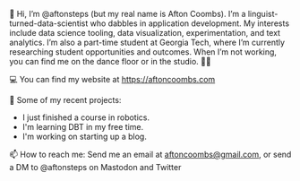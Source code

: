 
👋 Hi, I’m @aftonsteps (but my real name is Afton Coombs). I’m a linguist-turned-data-scientist who dabbles in application development. My interests include data science tooling, data visualization, experimentation, and text analytics. I’m also a part-time student at Georgia Tech, where I’m currently researching student opportunities and outcomes. When I’m not working, you can find me on the dance floor or in the studio. 👞🎵

💻 You can find my website at https://aftoncoombs.com

🌱 Some of my recent projects:

- I just finished a course in robotics. 
- I'm learning DBT in my free time.
- I'm working on starting up a blog.

📫 How to reach me: Send me an email at aftoncoombs@gmail.com, or send a DM to @aftonsteps on Mastodon and Twitter

<!---
aftonsteps/aftonsteps is a ✨ special ✨ repository because its `README.md` (this file) appears on your GitHub profile.
You can click the Preview link to take a look at your changes.
--->
